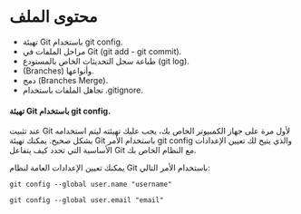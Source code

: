 # محتوى الملف 



- تهيئة Git باستخدام git config.
- مراحل الملفات في Git (git add - git commit).
- طباعة سجل التحديثات الخاص بالمستودع (git log).
-  (Branches) وأنواعها.
- دمج  (Branches Merge).
- تجاهل الملفات باستخدام .gitignore.
 


#### تهيئة Git باستخدام git config.

عند تثبيت Git لأول مرة على جهاز الكمبيوتر الخاص بك، يجب عليك تهيئته ليتم استخدامه بشكل صحيح. يمكنك تهيئة Git باستخدام الأمر git config والذي يتيح لك تعيين الإعدادات الأساسية التي تحدد كيف يتفاعل Git مع النظام الخاص بك.

يمكنك تعيين الإعدادات العامة لنظام Git باستخدام الأمر التالي:

`git config --global user.name "username"`

`git config --global user.email "email"`
